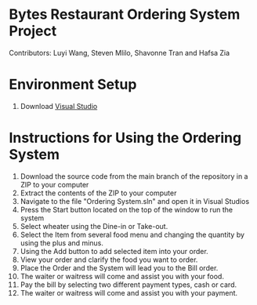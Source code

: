 # Bytes Restaurant Ordering System Project
Contributors: Luyi Wang, Steven Mlilo, Shavonne Tran and Hafsa Zia

# Environment Setup
1. Download [Visual Studio](https://visualstudio.microsoft.com/)

# Instructions for Using the Ordering System
1. Download the source code from the main branch of the repository in a ZIP to your computer
2. Extract the contents of the ZIP to your computer
3. Navigate to the file "Ordering System.sln" and open it in Visual Studios
4. Press the Start button located on the top of the window to run the system
5. Select wheater using the Dine-in or Take-out.
6. Select the Item from several food menu and changing the quantity by using the plus and minus.
7. Using the Add button to add selected item into your order.
8. View your order and clarify the food you want to order.
9. Place the Order and the System will lead you to the Bill order.
10. The waiter or waitress will come and assist you with your food.
11. Pay the bill by selecting two different payment types, cash or card.
12. The waiter or waitress will come and assist you with your payment.

